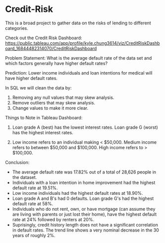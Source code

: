 # Credit-Risk
This is a broad project to gather data on the risks of lending to different categories.

Check out the Credit Risk Dashboard: https://public.tableau.com/app/profile/kyle.chung3614/viz/CreditRiskDashboard_16844482314070/CreditRiskDashboard

Problem Statement: What is the average default rate of the data set and which factors generally have higher default rates?

Prediction: Lower income individuals and loan intentions for medical will have higher default rates.

In SQL we will clean the data by:

1) Removing any null values that may skew analysis.
2) Remove outliers that may skew analysis.
3) Change values to make it more clear.

Things to Note in Tableau Dashboard:

1) Loan grade A (best) has the lowest interest rates.
   Loan grade G (worst) has the highest interest rates.
   
2) Low income refers to an individual making < $50,000.
   Medium income refers to between $50,000 and $100,000.
   High income refers to > $100,000.
   
Conclusion:
- The average default rate was 17.82% out of a total of 28,626 people in the dataset.
- Individuals with a loan intention in home improvement had the highest default rate at 19.51%.
- Low income individuals had the highest default rates at 18.90%.
- Loan grade A and B's had 0 defaults. Loan grade G's had the highest default rate at 58%.
- Individuals who do not rent, own, or have mortgage (can assume they are living with parents or just lost their home), have the highest default rate at 24% followed by renters at 20%.
- Suprisingly, credit history length does not have a significant correlation in default rates. The trend line shows a very nominal decrease in the 30 years of roughly 2%.
